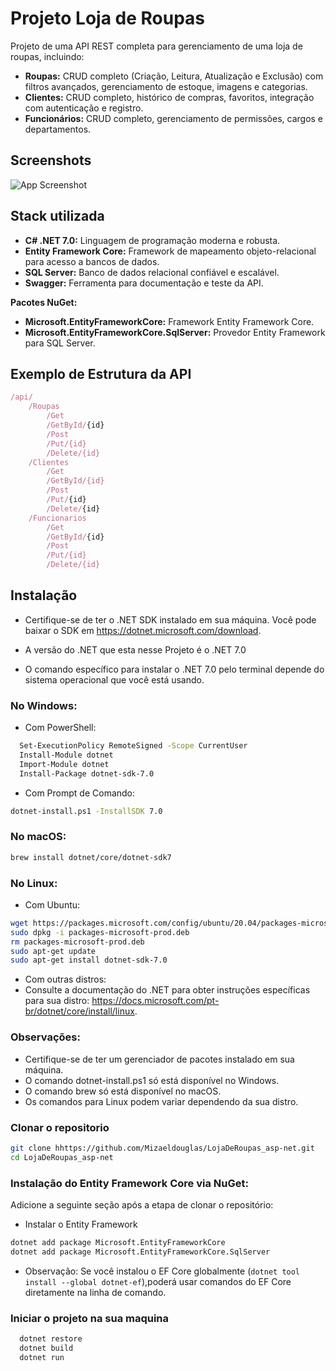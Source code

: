 
# Projeto Loja de Roupas

Projeto de uma API REST completa para gerenciamento de uma loja de roupas, incluindo:

- **Roupas:** CRUD completo (Criação, Leitura, Atualização e Exclusão) com filtros avançados, gerenciamento de estoque, imagens e categorias.
- **Clientes:** CRUD completo, histórico de compras, favoritos, integração com autenticação e registro.
- **Funcionários:** CRUD completo, gerenciamento de permissões, cargos e departamentos.


## Screenshots

![App Screenshot](https://lh3.googleusercontent.com/pw/AP1GczPUa2LnalxekWpYGH4BZUhd-aFhha5HxlJGbcrUsPhG_E0bD8u00tMYO1C0It7SYFO8NyQdKYV_Kk7NIf_MspCrQxWQdscIXjEadQxA7GDiHIthw52F0Plrhk2HYt8FmSf_bW9UQ3TO11JtaEpmaZoQWg=w1685-h951-s-no?authuser=0)


## Stack utilizada

- **C# .NET 7.0:** Linguagem de programação moderna e robusta.
- **Entity Framework Core:** Framework de mapeamento objeto-relacional para acesso a bancos de dados.
- **SQL Server:** Banco de dados relacional confiável e escalável.
- **Swagger:** Ferramenta para documentação e teste da API.

**Pacotes NuGet:**

- **Microsoft.EntityFrameworkCore:** Framework Entity Framework Core.
- **Microsoft.EntityFrameworkCore.SqlServer:** Provedor Entity Framework para SQL Server.

## Exemplo de Estrutura da API

```javascript
/api/
    /Roupas
        /Get
        /GetById/{id}
        /Post
        /Put/{id}
        /Delete/{id}
    /Clientes
        /Get
        /GetById/{id}
        /Post
        /Put/{id}
        /Delete/{id}
    /Funcionarios
        /Get
        /GetById/{id}
        /Post
        /Put/{id}
        /Delete/{id}
```


## Instalação
- Certifique-se de ter o .NET SDK instalado em sua máquina. Você pode baixar o SDK em https://dotnet.microsoft.com/download.

- A versão do .NET que esta nesse Projeto é o .NET 7.0

- O comando específico para instalar o .NET 7.0 pelo terminal depende do sistema operacional que você está usando.

### No Windows:
- Com PowerShell:
```bash
  Set-ExecutionPolicy RemoteSigned -Scope CurrentUser
  Install-Module dotnet
  Import-Module dotnet
  Install-Package dotnet-sdk-7.0
  ```
- Com Prompt de Comando:

```bash  
dotnet-install.ps1 -InstallSDK 7.0
```
### No macOS:
```bash  
brew install dotnet/core/dotnet-sdk7
```
### No Linux:

- Com Ubuntu:
```bash  
wget https://packages.microsoft.com/config/ubuntu/20.04/packages-microsoft-prod.deb -O packages-microsoft-prod.deb
sudo dpkg -i packages-microsoft-prod.deb
rm packages-microsoft-prod.deb
sudo apt-get update
sudo apt-get install dotnet-sdk-7.0
```
- Com outras distros:
- Consulte a documentação do .NET para obter instruções específicas para sua distro: https://docs.microsoft.com/pt-br/dotnet/core/install/linux.

### Observações:

- Certifique-se de ter um gerenciador de pacotes instalado em sua máquina.
- O comando dotnet-install.ps1 só está disponível no Windows.
- O comando brew só está disponível no macOS.
- Os comandos para Linux podem variar dependendo da sua distro.

### Clonar o repositorio
```bash
git clone hhttps://github.com/Mizaeldouglas/LojaDeRoupas_asp-net.git
cd LojaDeRoupas_asp-net
```

### Instalação do Entity Framework Core via NuGet:

Adicione a seguinte seção após a etapa de clonar o repositório:

- Instalar o Entity Framework
```bash
dotnet add package Microsoft.EntityFrameworkCore
dotnet add package Microsoft.EntityFrameworkCore.SqlServer
```
- Observação: Se você instalou o EF Core globalmente (```dotnet tool install --global dotnet-ef```),poderá usar comandos do EF Core diretamente na linha de comando.


### Iniciar o projeto na sua maquina

```bash
  dotnet restore
  dotnet build
  dotnet run
```

